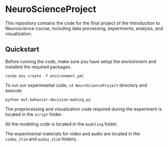 # NeuroScienceProject
This repository contains the code for the final project of the Introduction to Neuroscience course, including data processing, experiments, analysis, and visualization.

## Quickstart
Before running the code, make sure you have setup the environment and installed the required packages. 
```
conda env create -f environment.yml
```
To run our experimental code, `cd NeuroScienceProject` directory and execute 
```
python mul-behavior-decision-making.py
``` 
The preprocessing and visualization code required during the experiment is located in the `script` folder.

All the modeling code is located in the `modeling` folder.

The experimental materials for video and audio are located in the `video_stim` and `audio_stim` folders.
